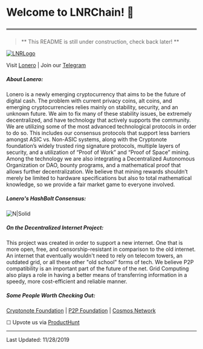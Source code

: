 # Welcome to LNRChain! 🔗  
![N|gryln](https://raw.githubusercontent.com/Mentors4EDU/Images/master/Untitled%20design(96).png)  
> ** This README is still under construction, check back later!  **

[![LNRLogo](http://img.youtube.com/vi/ZeSfj7ETkpw/0.jpg)](http://www.youtube.com/watch?v=ZeSfj7ETkpw "Lonero Logo Reveal")

Visit [Lonero](lonero.org)  | Join our [Telegram](https://t.me/lonero)  
##### About Lonero:
Lonero is a newly emerging cryptocurrency that aims to be the future of digital cash. The problem with current privacy coins, alt coins, and emerging cryptocurrencies relies mainly on stability, security, and an unknown future. We aim to fix many of these stability issues, be extremely decentralized, and have technology that actively supports the community. We are utilizing some of the most advanced technological protocols in order to do so. This includes our consensus protocols that support less barriers amongst ASIC vs. Non-ASIC systems, along with the Cryptonote foundation’s widely trusted ring signature protocols, multiple layers of security, and a utilization of “Proof of Work” and “Proof of Space” mining. Among the technology we are also integrating a Decentralized Autonomous Organization or DAO, bounty programs, and a mathematical proof that allows further decentralization. We believe that mining rewards shouldn’t merely be limited to hardware specifications but also to total mathematical knowledge, so we provide a fair market game to everyone involved.

##### Lonero's HashBolt Consensus:
![N|Solid](https://www.lonero.org/wp-content/uploads/2018/06/Lonero-Web-Token-Structure-section-2.jpeg
)

##### On the Decentralized Internet Project:
This project was created in order to support a new internet. One that is more open, free, and censorship-resistant in comparison to the old internet. An internet that eventually wouldn't need to rely on telecom towers, an outdated grid, or all these other "old school" forms of tech. We believe P2P compatibility is an important part of the future of the net. Grid Computing also plays a role in having a better means of transferring information in a speedy, more cost-efficient and reliable manner.

##### Some People Worth Checking Out:
[Cryptonote Foundation](https://cryptonotefoundation.org/) | [P2P Foundation](https://p2pfoundation.net/) | [Cosmos Network](https://tendermint.com/)

☐ Upvote us via [ProductHunt](https://www.producthunt.com/posts/lonero-protocol-v1) 
___
Last Updated: 11/28/2019
